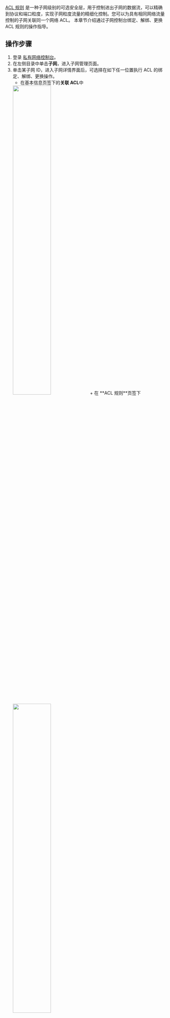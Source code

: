 [ACL 规则](https://cloud.tencent.com/document/product/215/20088) 是一种子网级别的可选安全层，用于控制进出子网的数据流，可以精确到协议和端口粒度，实现子网粒度流量的精细化控制。您可以为具有相同网络流量控制的子网关联同一个网络 ACL。
本章节介绍通过子网控制台绑定、解绑、更换 ACL 规则的操作指导。

## 操作步骤
1. 登录 [私有网络控制台](https://console.cloud.tencent.com/vpc)。
2. 在左侧目录中单击**子网**，进入子网管理页面。
3. 单击某子网 ID，进入子网详情界面后，可选择在如下任一位置执行 ACL 的绑定、解绑、更换操作。
    + 在基本信息页签下的**关联 ACL**中
    <img src="https://main.qcloudimg.com/raw/fe87d689ee1fa4f6b87e6dfa7ed6f644.png" width="50%" />
    + 在 **ACL 规则**页签下
     <img src="https://main.qcloudimg.com/raw/01505eca4a05bf829b2deb29f0db2231.png" width="50%" />
4. 请根据业务需要执行如下操作（此处截图以 ACL 页签操作为例）：
  +  如果当前子网未绑定 ACL 规则，可单击**绑定**，选择合适的 ACL 规则，并单击**确定**完成绑定，绑定后立即生效，此时子网的出入流量只有规则策略为**允许**的流量才能通过。
  <img src="https://qcloudimg.tencent-cloud.cn/raw/7c0072652983d08564229097ceccf14b.png" width="50%" /> 
  +  如果当前子网绑定的 ACL 规则不符合业务需要，您可以单击**更换**，更换 ACL 规则，更换后立即生效。
	<img src="https://qcloudimg.tencent-cloud.cn/raw/c08c28e608e071ed1bd7a6bd8784ed4d.png" width="80%" />
  +  如果当前子网绑定了 ACL 规则，但您已不再需要控制子网的出入流量，可以单击**解绑**进行 ACL 规则的解绑。解绑成功后立即生效，此时子网的出入流量无规则限制。
	<img src="https://qcloudimg.tencent-cloud.cn/raw/820de539e3404052db2c3ada32e5a82b.png" width="70%" /> 
